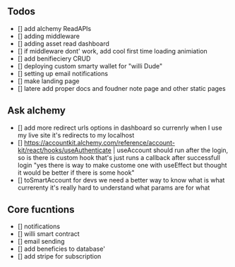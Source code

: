 ## Todos

- [] add alchemy ReadAPIs
- [] adding middleware
- [] adding asset read dashboard
- [] if middleware dont' work, add cool first time loading animiation
- [] add benifieciery CRUD
- [] deploying custom smarty wallet for "willi Dude"
- [] setting up email notifications
- [] make landing page
- [] latere add proper docs and foudner note page and other static pages

## Ask alchemy

- [] add more redirect urls options in dashboard so currenrly when I use my live site it's redirects to my localhost
- [] https://accountkit.alchemy.com/reference/account-kit/react/hooks/useAuthenticate | useAccount should run after the login, so is there is custom hook that's just runs a callback after successfull login "yes there is way to make custome one with useEffect but thought it would be better if there is some hook"
- [] toSmartAccount for devs we need a better way to know what is what currerenty it's really hard to understand what params are for what

## Core fucntions

- [] notifications
- [] willi smart contract
- [] email sending
- [] add beneficies to database'
- [] add stripe for subscription
